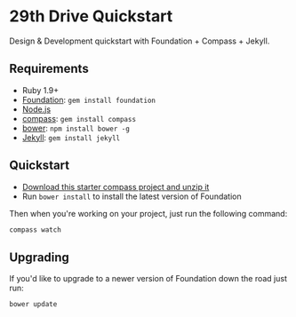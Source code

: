 # 29th Drive Quickstart

Design & Development quickstart with Foundation + Compass + Jekyll.

## Requirements

  * Ruby 1.9+
  * [Foundation](http://foundation.zurb.com): `gem install foundation`
  * [Node.js](http://nodejs.org)
  * [compass](http://compass-style.org/): `gem install compass`
  * [bower](http://bower.io): `npm install bower -g`
  * [Jekyll](http://jekyllrb.com/): `gem install jekyll`

## Quickstart

  * [Download this starter compass project and unzip it](https://github.com/29thdrive/29th-drive-quickstart/archive/master.zip)
  * Run `bower install` to install the latest version of Foundation
  
Then when you're working on your project, just run the following command:

```bash
compass watch
```

## Upgrading

If you'd like to upgrade to a newer version of Foundation down the road just run:

```bash
bower update
```
